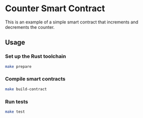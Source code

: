 # Counter Smart Contract

This is an example of a simple smart contract that increments and decrements the counter.

## Usage

### Set up the Rust toolchain

```bash
make prepare
```

### Compile smart contracts

```bash
make build-contract
```

### Run tests

```bash
make test
```